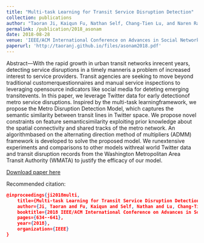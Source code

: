 ```yaml
---
title: "Multi-task Learning for Transit Service Disruption Detection"
collection: publications
author: "Taoran Ji, Kaiqun Fu, Nathan Self, Chang-Tien Lu, and Naren Ramakrishnan"
permalink: /publication/2018_asonam
date: 2018-08-28
venue: 'IEEE/ACM International Conference on Advances in Social Networks Analysis and Mining (ASONAM)'
paperurl: 'http://taoranj.github.io/files/asonam2018.pdf'
---
```


Abstract—With the rapid growth in urban transit networks inrecent years, detecting service disruptions in a timely manneris a problem of increased interest to service providers. Transit agencies are seeking to move beyond traditional customerquestionnaires and manual service inspections to leveraging opensource indicators like social media for deteting emerging transitevents. In this paper, we leverage Twitter data for early detectionof metro service disruptions. Inspired by the multi-task learningframework, we propose the Metro Disruption Detection Model, which captures the semantic similarity between transit lines in Twitter space. We propose novel constraints on feature semanticsimilarity exploiting prior knowledge about the spatial connectivity and shared tracks of the metro network. An algorithmbased on the alternating direction method of multipliers (ADMM) framework is developed to solve the proposed model. We runextensive experiments and comparisons to other models withreal world Twitter data and transit disruption records from the Washington Metropolitan Area Transit Authority (WMATA) to justify the efficacy of our model.

[Download paper here](http://taoranj.github.io/files/asonam2018.pdf)

Recommended citation:
```json
@inproceedings{ji2018multi,
    title={Multi-task Learning for Transit Service Disruption Detection},
    author={Ji, Taoran and Fu, Kaiqun and Self, Nathan and Lu, Chang-Tien and Ramakrishnan, Naren},
    booktitle={2018 IEEE/ACM International Conference on Advances in Social Networks Analysis and Mining (ASONAM)},
    pages={634--641},
    year={2018},
    organization={IEEE}
}
```
